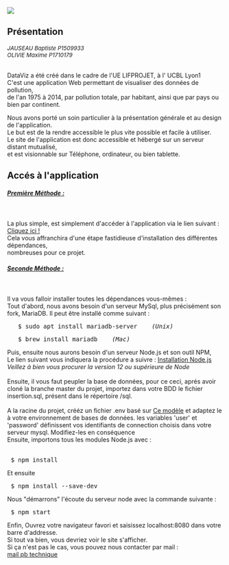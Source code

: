 
<html lang="en">
<head>
    <meta charset="UTF-8">
    <meta name="viewport" content="width=, initial-scale=1.0">
    <meta http-equiv="X-UA-Compatible" content="ie=edge">
    <link rel="stylesheet" href='https://stackpath.bootstrapcdn.com/bootstrap/4.4.1/css/bootstrap.min.css'/>
    <title>Document</title>
</head>
<body>

<img src='http://patatalouis.fr/static/img/logo_gitlab.png'>


<h2 class="row justify-content-center"> Présentation </h2>
<i style='font-size : 13px'> 
	JAUSEAU Baptiste P1509933 <br>
	OLIVIE Maxime P1710179
</i>
<br> <br>

<p> 
	DataViz a été créé dans le cadre de l'UE LIFPROJET, à l' UCBL Lyon1 <br>
	C'est une application Web permettant de visualiser des données de 	pollution,<br>
	de l'an 1975 à 2014, par pollution totale, par habitant, ainsi que par pays ou bien par continent.
</p>		

<p> 
	Nous avons porté un soin particulier à la présentation générale et au design de l'application. <br>
	Le but est de la rendre accessible le plus vite possible et facile à utiliser. <br>
	Le site de l'application est donc accessible et hébergé sur un serveur distant mutualisé, 	<br>
	et est visionnable sur Téléphone, ordinateur, ou bien tablette.
</p>

<h2 class='row justify-content-center'>  Accés à l'application </h2>

<h5> <u>Première Méthode :</u> </h5> <br>
<p>
	La plus simple, est simplement d'accéder à l'application via le lien suivant : 
	<a href='http://www.patatalouis.fr'> <u>  Cliquez ici ! </u> </a>  <br>
	Cela vous affranchira d'une étape fastidieuse d'installation des différentes dépendances,<br>
	nombreuses pour ce projet.
</p>	

<h5> <u>Seconde Méthode :</u> </h5> <br>
<p>
	Il va vous falloir installer toutes les dépendances vous-mêmes : <br>
	Tout d'abord, nous avons besoin d'un serveur MySql, plus précisément son fork, MariaDB.
	Il peut être installé comme suivant :
	<pre>	$ sudo apt install mariadb-server    <i>(Unix)</i> </pre>
	<pre>	$ brew install mariadb    <i>(Mac)</i> </pre>
	Puis, ensuite nous aurons besoin d'un serveur Node.js et son outil NPM, <br>
	Le lien suivant vous indiquera la procédure a suivre : <a href="https://tecadmin.net/install-latest-nodejs-npm-on-ubuntu/"><u>Installation Node.js</u></a> <br>
	<i> Veillez à bien vous procurer la version 12 ou supérieure de Node</i>
	<br><br>
	Ensuite, il vous faut peupler la base de données, pour ce ceci, aprés avoir cloné la branche master du projet, importez dans votre BDD le fichier insertion.sql, présent dans le répertoire /sql.
	<br> <br>
	A la racine du projet, crééz un fichier .env basé sur <a href='http://patatalouis.fr/static/base_env.txt'><u>Ce modèle</u></a> et adaptez le à votre environnement de bases de données. les variables 'user' et 'password' définissent vos identifiants de connection choisis dans votre serveur mysql. Modifiez-les en conséquence
	<br>
	Ensuite, importons tous les modules Node.js avec : <br><br>
	<pre> $ npm install </pre> 
	Et ensuite
	<pre> $ npm install --save-dev </pre>
	Nous "démarrons" l'écoute du serveur node avec la commande suivante : <br>
	<pre> $ npm start </pre>
	Enfin, Ouvrez votre navigateur favori et saisissez localhost:8080 dans votre barre d'addresse.<br>
	Si tout va bien, vous devriez voir le site s'afficher.<br>
	Si ça n'est pas le cas, vous pouvez nous contacter par mail : <br>
	<a HREF="mailto:maxime.olivie@etu.univ-lyon1.fr"> <u> mail pb technique</u> </a>
	
	
</p>




    
    
</body>
</html>